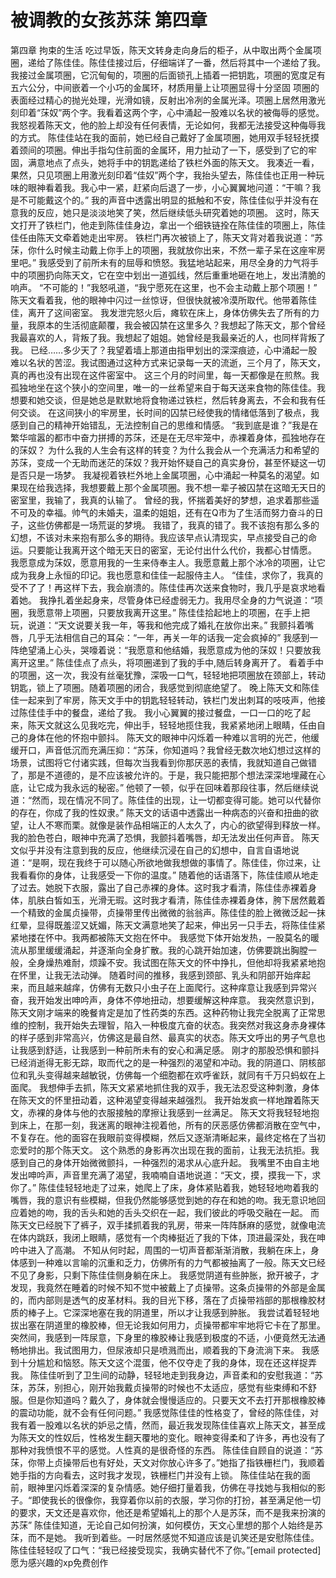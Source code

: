 # 被调教的女孩苏莯 第四章

第四章 拘束的生活
吃过早饭，陈天文转身走向身后的柜子，从中取出两个金属项圈，递给了陈佳佳。陈佳佳接过后，仔细端详了一番，然后将其中一个递给了我。我接过金属项圈，它沉甸甸的，项圈的后面锁孔上插着一把钥匙，项圈的宽度足有五六公分，中间嵌着一个小巧的金属环，材质用量上让项圈显得十分坚固
项圈的表面经过精心的抛光处理，光滑如镜，反射出冷冽的金属光泽。项圈上居然用激光刻印着“莯奴”两个字。我看着这两个字，心中涌起一股难以名状的被侮辱的感觉。
我怒视着陈天文，他的脸上却没有任何表情，无论如何，我都无法接受这种侮辱我的方式。
陈佳佳站在我的面前，她已经自己戴好了金属项圈，她用双手轻轻抚摸着颈间的项圈。伸出手指勾住前面的金属环，用力扯动了一下，感受到了它的牢固，满意地点了点头，她将手中的钥匙递给了铁栏外面的陈天文。
我凑近一看，果然，只见项圈上用激光刻印着“佳奴”两个字，我抬头望去，陈佳佳也正用一种玩味的眼神看着我。我心中一紧，赶紧向后退了一步，小心翼翼地问道：“干嘛？我是不可能戴这个的。”
我的声音中透露出明显的抵触和不安，陈佳佳似乎并没有在意我的反应，她只是淡淡地笑了笑，然后继续低头研究着她的项圈。
这时，陈天文打开了铁栏门，他走到陈佳佳身边，拿出一个细铁链拴在陈佳佳的项圈上，陈佳佳任由陈天文牵着她走出牢房。
铁栏门再次被锁上了，陈天文背对着我说道：“苏莯，你什么时候主动戴上你手上的项圈，我就放你出来，不然一辈子呆在这座牢房里吧。”
我感受到了前所未有的屈辱和愤怒。我猛地站起来，用尽全身的力气将手中的项圈扔向陈天文，它在空中划出一道弧线，然后重重地砸在地上，发出清脆的响声。
“不可能的！”我怒吼道，“我宁愿死在这里，也不会主动戴上那个项圈！”
陈天文看着我，他的眼神中闪过一丝惊讶，但很快就被冷漠所取代。他带着陈佳佳，离开了这间密室。
我发泄完怒火后，瘫软在床上，身体仿佛失去了所有的力量，我原本的生活彻底颠覆，我会被囚禁在这里多久？我想起了陈天文，那个曾经我最喜欢的人，背叛了我。我想起了姐姐。她曾经是我最亲近的人，也同样背叛了我。
已经……多少天了？我望着墙上那道由指甲划出的深深痕迹，心中涌起一股难以名状的苦涩。我试图通过这种方式来记录每一天的流逝，三个月了，陈天文，真的再也没有出现在这件密室中。
这三个月的时间里，每一天都像是在煎熬。我孤独地坐在这个狭小的空间里，唯一的一丝希望来自于每天送来食物的陈佳佳。我想要和她交谈，但是她总是默默地将食物递过铁栏，然后转身离去，不会和我有任何交谈。
在这间狭小的牢房里，长时间的囚禁已经使我的情绪低落到了极点，我感到自己的精神开始错乱，无法控制自己的思维和情感。
“我到底是谁？”我是在繁华喧嚣的都市中奋力拼搏的苏莯，还是在无尽牢笼中，赤裸着身体，孤独地存在的莯奴？
为什么我的人生会有这样的转变？为什么我会从一个充满活力和希望的苏莯，变成一个无助而迷茫的莯奴？我开始怀疑自己的真实身份，甚至怀疑这一切是否只是一场梦。
我凝视着铁栏外地上金属项圈，心中涌起一种莫名的渴望。如果现在给我选择，我想要戴上那个金属项圈。我不想一辈子被囚禁在这暗无天日的密室里，我输了，我真的认输了。
曾经的我，怀揣着美好的梦想，追求着那些遥不可及的幸福。帅气的未婚夫，温柔的姐姐，还有在Q市为了生活而努力奋斗的日子，这些仿佛都是一场荒诞的梦境。
我错了，我真的错了。我不该抱有那么多的幻想，不该对未来抱有那么多的期待。我应该早点认清现实，早点接受自己的命运。只要能让我离开这个暗无天日的密室，无论付出什么代价，我都心甘情愿。
我愿意成为莯奴，愿意用我的一生来侍奉主人。我愿意戴上那个冰冷的项圈，让它成为我身上永恒的印记。我也愿意和佳佳一起服侍主人。
“佳佳，求你了，我真的受不了了！再这样下去，我会崩溃的。陈佳佳再次送来食物时，我几乎是哀求地看着她。
我挣扎着坐起身来，尽管身体已经虚弱无力。我用尽全身的力气说道：“项圈，我愿意带上项圈，只要放我离开这里。”
陈佳佳拾起地上的项圈，在手上把玩，说道：“天文说要关我一年，等我和他完成了婚礼在放你出来。”
我颤抖着嘴唇，几乎无法相信自己的耳朵：“一年，再关一年的话我一定会疯掉的”
我感到一阵绝望涌上心头，哭嚎着说：“我愿意和他结婚，我愿意成为他的莯奴！只要放我离开这里。”
陈佳佳点了点头，将项圈递到了我的手中,随后转身离开了。
看着手中的项圈，这一次，我没有丝毫犹豫，深吸一口气，轻轻地把项圈放在颈部上，转动钥匙，锁上了项圈。随着项圈的闭合，我感觉到彻底绝望了。
晚上陈天文和陈佳佳一起来到了牢房，陈天文手中的钥匙轻轻转动，铁栏门发出刺耳的吱吱声，他接过陈佳佳手中的餐盘，递给了我。
我小心翼翼的接过餐盘，一口一口的吃了起来，陈天文就这么见我吃完，伸出手，轻轻地揽住我，我紧紧地闭上眼睛，任由自己的身体在他的怀抱中颤抖。
陈天文的眼神中闪烁着一种难以言明的光芒，他缓缓开口，声音低沉而充满压抑：“苏莯，你知道吗？我曾经无数次地幻想过这样的场景，试图将它付诸实践，但每次当我看到你那厌恶的表情，我就知道自己做错了，那是不道德的，是不应该被允许的。于是，我只能把那个想法深深地埋藏在心底，让它成为我永远的秘密。”
他顿了一顿，似乎在回味着那段往事，然后继续说道：“然而，现在情况不同了。陈佳佳的出现，让一切都变得可能。她可以代替你的存在，你成了我的性奴隶。”
陈天文的话语中透露出一种病态的兴奋和扭曲的欲望，让人不寒而栗。就像是装作品相端正的人太久了，内心的欲望得到释放一样。
我的脸色苍白，眼神中充满了恐惧，我颤抖着嘴唇，却无法发出任何声音。
陈天文似乎并没有注意到我的反应，他继续沉浸在自己的幻想中，自言自语地说道：“是啊，现在我终于可以随心所欲地做我想做的事情了。陈佳佳，你过来，让我看看你的身体，让我感受一下你的温度。”
随着他的话语落下，陈佳佳顺从地走了过去。她脱下衣服，露出了自己赤裸的身体。这时我才看清，陈佳佳赤裸着身体，肌肤白皙如玉，光滑无瑕。这时我才看清，陈佳佳赤裸着身体，胯下居然戴着一个精致的金属贞操带，贞操带里传出微微的翁翁声。陈佳佳的脸上微微泛起一抹红晕，显得既羞涩又妩媚，陈天文满意地笑了起来，伸出另一只手去，将陈佳佳紧紧地搂在怀中。我两都被陈天文抱在怀中。
我感觉下体开始发热，一股莫名的暖流从那里缓缓涌起，并逐渐向全身扩散。我的心跳开始加速，仿佛要跳出胸膛一般，全身燥热难耐，烦躁不安。我试图在陈天文的怀中挣扎，但他却将我紧紧地抱在怀里，让我无法动弹。
随着时间的推移，我感到颈部、乳头和阴部开始痒起来，而且越来越痒，仿佛有无数只小虫子在上面爬行。这种痒意让我感到异常兴奋，我开始发出呻吟声，身体不停地扭动，想要缓解这种痒意。
我突然意识到，陈天文刚才端来的晚餐肯定是加了性药类的东西。这种药物让我完全脱离了正常思维的控制，我开始失去理智，陷入一种极度亢奋的状态。我突然对我这身赤身裸体的样子感到非常高兴，仿佛这是最自然、最真实的状态。陈天文呼出的男子气息也让我感到舒适，让我感到一种前所未有的安心和满足感。
刚才的那股恐惧和颤抖已经消逝得无影无踪，取而代之的是一种强烈的渴望和冲动。我的阴道口、阴核部位和乳头变得越来越敏锐，仿佛每一个细胞都在欢呼雀跃，就同有千万只蚂蚁在上面爬。
我想伸手去抓，陈天文紧紧地抓住我的双手，我无法忍受这种刺激，身体在陈天文的怀里扭动着，这种渴望变得越来越强烈。
我开始发疯一样地蹭着陈天文，赤裸的身体与他的衣服接触的摩擦让我感到一丝满足。
陈天文将我轻轻地抱到床上，在那一刻，我迷离的眼神注视着他，所有的厌恶感仿佛都消散在空气中，不复存在。他的面容在我眼前变得模糊，然后又逐渐清晰起来，最终定格在了当初恋爱时的那个陈天文。
这个熟悉的身影再次出现在我的面前，让我无法抗拒。我感到自己的身体开始微微颤抖，一种强烈的渴求从心底升起。
我嘴里不由自主地发出呻吟声，声音里充满了渴望，我喃喃自语地说道：“天文，摸，摸我一下，求你了。”
陈佳佳轻轻地走了过来，她爬上了床，身体紧贴着我，她轻轻地吻着我的嘴唇，我的意识有些模糊，但我仍然能够感觉到她的存在和她的吻。我无意识地回应着她的吻，我的舌头和她的舌头交织在一起，我们彼此的呼吸交融在一起。
而陈天文已经脱下了裤子，双手揉抓着我的乳房，带来一阵阵酥麻的感觉，就像电流在体内跳跃，我闭上眼睛，感觉有一个肉棒挺近了我的下体，顶进最深处，我在呻吟中进入了高潮。
不知从何时起，周围的一切声音都渐渐消散，我躺在床上，身体感到一种难以言喻的沉重和乏力，仿佛所有的力气都被抽离了一般。陈天文已经不见了身影，只剩下陈佳佳侧身躺在床上。
我感觉阴道有些肿胀，掀开被子，才发现，我竟然在睡着的时候不知不觉中被戴上了贞操带。这条贞操带的外部是金属的，而内部则是透气的皮革材料。我的目光下移，落在了贞操带裆部的那根橡胶材质的棒子上。它深深地塞在我的阴道里，所以才让我感到肿胀。
我尝试着轻轻地拔出塞在阴道里的橡胶棒，但无论我如何用力，贞操带都牢牢地将它卡在了那里。突然间，我感到一阵尿意，下身里的橡胶棒让我感到极度的不适，小便竟然无法通畅地排出。我试图用力，但尿液却只是喷溅而出，顺着我的下身流淌下来。
我感到十分尴尬和恼怒。陈天文这个混蛋，他不仅夺走了我的身体，现在还这样捉弄我。
陈佳佳听到了卫生间的动静，轻轻地走到我身边，声音柔和的安慰我道：“苏莯，苏莯，别担心，刚开始我戴贞操带的时候也不太适应，感觉有些束缚和不舒服。但是你知道吗？戴久了，身体就会慢慢适应的。只要天文不去打开那根橡胶棒的震动功能，就不会有任何问题。”
我感觉陈佳佳的性格变了，曾经的陈佳佳，对我有着一股难以名状的妒忌之情，然而，最近我发现陈佳佳喜欢上陈天文，甚至成为陈天文的性奴后，性格发生翻天覆地的变化。眼神变得柔和了许多，再也没有了那种对我愤恨不平的感觉。人性真的是很奇怪的东西。
陈佳佳自顾自的说道：“苏莯，你带上贞操带后也有好处，天文对你放心许多了。”她指了指铁栅栏门，我顺着她手指的方向看去，这时我才发现，铁栅栏门并没有上锁。
陈佳佳站在我的面前，眼神里闪烁着深深的复杂情感。她仔细打量着我，仿佛在寻找她与我相似的影子。“即使我长的很像你，我穿着你以前的衣服，学习你的打扮，甚至满足他一切的要求，天文还是喜欢你，他还是希望婚礼上的那个人是苏莯，而不是我来扮演的苏莯”
陈佳佳知道，无论自己如何扮演，如何模仿，天文心里想的那个人始终是苏莯，而不是她。
我听到着些。一时居然感觉不知道应该是讥笑还是安慰陈佳佳。
陈佳佳轻轻叹了口气：“我已经接受现实，我确实替代不了你。”[email protected]愿为感兴趣的xp免费创作

